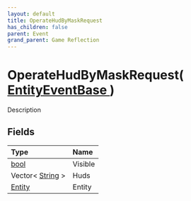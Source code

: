 ```yaml
---
layout: default
title: OperateHudByMaskRequest
has_children: false
parent: Event
grand_parent: Game Reflection
---
```

# OperateHudByMaskRequest( [ EntityEventBase ](/riftbreaker-wiki/docs/game-reflection/events/entity_event_base/) )
Description 

## Fields

| Type | Name |
|:----------|:--------------|
| [bool](/riftbreaker-wiki/docs/game-reflection/components/bool/) | Visible |
| Vector< [String](/riftbreaker-wiki/docs/game-reflection/components/string/) > | Huds |
| [Entity](/riftbreaker-wiki/docs/game-reflection/classes/entity/) | Entity |

